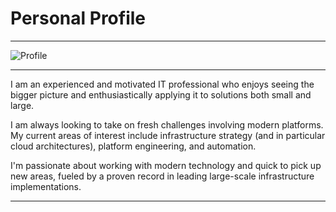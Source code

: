# Personal Profile

----

![Profile](/images/banner4.jpg)

----

I am an experienced and motivated IT professional who enjoys seeing the bigger picture and enthusiastically applying it to solutions both small and large.

I am always looking to take on fresh challenges involving modern platforms. My current areas of interest include infrastructure strategy (and in particular cloud architectures), platform engineering, and automation.

I'm passionate about working with modern technology and quick to pick up new areas, fueled by a proven record in leading large-scale infrastructure implementations.

----
